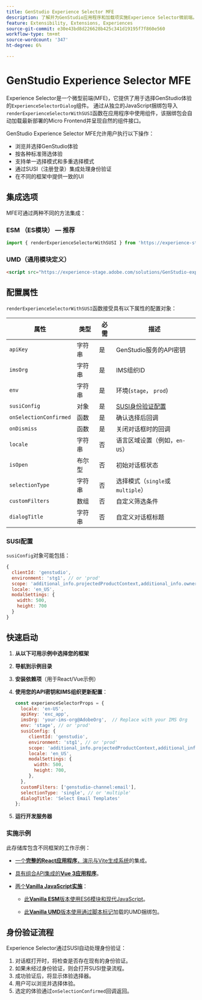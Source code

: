 ```yaml
---
title: GenStudio Experience Selector MFE
description: 了解并为GenStudio应用程序和加载项实施Experience Selector微前端。
feature: Extensibility, Extensions, Experiences
source-git-commit: e30e43bd8d226628b425c341d19195f7f860e560
workflow-type: tm+mt
source-wordcount: '347'
ht-degree: 6%

---
```


# GenStudio Experience Selector MFE

Experience Selector是一个微型前端(MFE)，它提供了用于选择GenStudio体验的`ExperienceSelectorDialog`组件。 通过从独立的JavaScript捆绑包导入`renderExperienceSelectorWithSUSI`函数在应用程序中使用组件，该捆绑包会自动加载最新部署的Micro Frontend并呈现自然的组件接口。

GenStudio Experience Selector MFE允许用户执行以下操作：

- 浏览并选择GenStudio体验
- 按各种标准筛选体验
- 支持单一选择模式和多重选择模式
- 通过SUSI（注册登录）集成处理身份验证
- 在不同的框架中提供一致的UI

## 集成选项

MFE可通过两种不同的方法集成：

### ESM （ES模块） — 推荐

```javascript
import { renderExperienceSelectorWithSUSI } from 'https://experience-stage.adobe.com/solutions/GenStudio-experience-selector-mfe/static-assets/resources/@genstudio/experience-selector/esm/standalone.js';
```

### UMD（通用模块定义）

```html
<script src="https://experience-stage.adobe.com/solutions/GenStudio-experience-selector-mfe/static-assets/resources/@genstudio/experience-selector/umd/standalone.js"></script>
```

## 配置属性

`renderExperienceSelectorWithSUSI`函数接受具有以下属性的配置对象：

| 属性 | 类型 | 必需 | 描述 |
|----------|------|----------|-------------|
| `apiKey` | 字符串 | 是 | GenStudio服务的API密钥 |
| `imsOrg` | 字符串 | 是 | IMS组织ID |
| `env` | 字符串 | 是 | 环境(`stage`， `prod`) |
| `susiConfig` | 对象 | 是 | [SUSI身份验证配置](#susi-configuration) |
| `onSelectionConfirmed` | 函数 | 是 | 确认选择后回调 |
| `onDismiss` | 函数 | 是 | 关闭对话框时的回调 |
| `locale` | 字符串 | 否 | 语言区域设置（例如，`en-US`） |
| `isOpen` | 布尔型 | 否 | 初始对话框状态 |
| `selectionType` | 字符串 | 否 | 选择模式（`single`或`multiple`） |
| `customFilters` | 数组 | 否 | 自定义筛选条件 |
| `dialogTitle` | 字符串 | 否 | 自定义对话框标题 |

### SUSI配置

`susiConfig`对象可能包括：

```javascript
{
  clientId: 'genstudio',
  environment: 'stg1', // or 'prod'
  scope: 'additional_info.projectedProductContext,additional_info.ownerOrg,AdobeID,openid,session,read_organizations,ab.manage',
  locale: 'en_US',
  modalSettings: {
    width: 500,
    height: 700
  }
}
```

## 快速启动

1. **从以下可用示例中选择您的框架**
1. **导航到示例目录**
1. **安装依赖项**（用于React/Vue示例）
1. **使用您的API密钥和IMS组织更新配置**：

   ```javascript
   const experienceSelectorProps = {
     locale: 'en-US',
     apiKey: 'exc_app',           
     imsOrg: 'your-ims-org@AdobeOrg',  // Replace with your IMS Org
     env: 'stage', // or 'prod'
     susiConfig: {
        clientId: 'genstudio',
        environment: 'stg1', // or 'prod'
        scope: 'additional_info.projectedProductContext,additional_info.ownerOrg,AdobeID,openid,session,read_organizations,ab.manage',
        locale: 'en_US',
        modalSettings: {
          width: 500,
          height: 700,
        },
     },
     customFilters: ['genstudio-channel:email'],
     selectionType: 'single', // or 'multiple'
     dialogTitle: 'Select Email Templates'
   };
   ```

1. **运行开发服务器**

### 实施示例

此存储库包含不同框架的工作示例：

- [一个&#x200B;**完整的React应用程序**，演示与Vite生成系统](https://github.com/adobe/genstudio-extensibility-examples/tree/main/genstudio-experience-selector-mfe/react-js)的集成。

- [具有组合API集成的&#x200B;**Vue 3应用程序**](https://github.com/adobe/genstudio-extensibility-examples/tree/main/genstudio-experience-selector-mfe/vue-js)。

- [两个&#x200B;**Vanilla JavaScript实施**](https://github.com/adobe/genstudio-extensibility-examples/tree/main/genstudio-experience-selector-mfe/vanilla-js)：

   - [此&#x200B;**Vanilla ESM**&#x200B;版本使用ES6模块和现代JavaScript](https://github.com/adobe/genstudio-extensibility-examples/tree/main/genstudio-experience-selector-mfe/vanilla-js/vanilla-esm)。

   - [此&#x200B;**Vanilla UMD**&#x200B;版本使用通过脚本标记](https://github.com/adobe/genstudio-extensibility-examples/tree/main/genstudio-experience-selector-mfe/vanilla-js/vanilla-umd-global-var)加载的UMD捆绑包。

## 身份验证流程

Experience Selector通过SUSI自动处理身份验证：

1. 对话框打开时，将检查是否存在现有的身份验证。
1. 如果未经过身份验证，则会打开SUSI登录流程。
1. 成功验证后，将显示体验选择器。
1. 用户可以浏览并选择体验。
1. 选定的体验通过`onSelectionConfirmed`回调返回。
